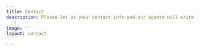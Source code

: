 ```yaml
---
title: Contact
description: Please let us your contact info and our agents will write you back soon
  :)
image: ''
layout: contact

---
```

